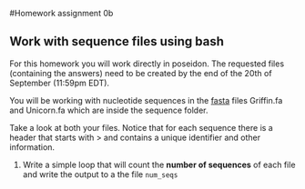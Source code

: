 #Homework assignment 0b

## Work with sequence files using bash

For this homework you will work directly in poseidon. The requested files (containing the answers) need to be created by the end of the 20th of September (11:59pm EDT).

You will be working with nucleotide sequences in the [fasta](https://en.wikipedia.org/wiki/FASTA_format)  files Griffin.fa and Unicorn.fa which are inside the sequence folder.

Take a look at both your files. Notice that for each sequence there is a header that starts with > and contains a unique identifier and other information. 

1. Write a simple loop that will count the **number of sequences** of each file and write the output to a the file ```num_seqs``` 




